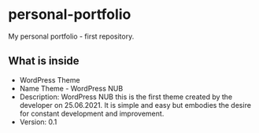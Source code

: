 # personal-portfolio
My personal portfolio - first repository.

## What is inside
- WordPress Theme
- Name Theme - WordPress NUB
- Description: WordPress NUB this is the first theme created by the developer on 25.06.2021. It is simple and easy but embodies the desire for constant development and improvement.
- Version: 0.1
